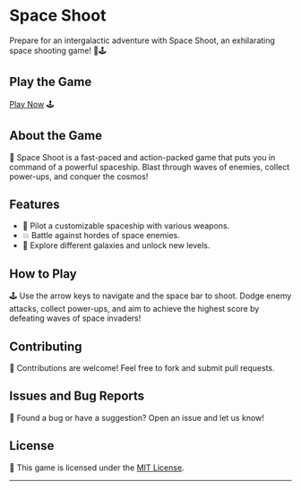 # Space Shoot

Prepare for an intergalactic adventure with Space Shoot, an exhilarating space shooting game! 🚀🕹️

## Play the Game

[Play Now]( https://aryan0-1maurya.github.io/space-shoot/) 🕹️

## About the Game

📜 Space Shoot is a fast-paced and action-packed game that puts you in command of a powerful spaceship. Blast through waves of enemies, collect power-ups, and conquer the cosmos!

## Features

- 🚀 Pilot a customizable spaceship with various weapons.
- 💥 Battle against hordes of space enemies.
- 🌌 Explore different galaxies and unlock new levels.

## How to Play

🕹️ Use the arrow keys to navigate and the space bar to shoot. Dodge enemy attacks, collect power-ups, and aim to achieve the highest score by defeating waves of space invaders!

## Contributing

🤝 Contributions are welcome! Feel free to fork and submit pull requests.

## Issues and Bug Reports

🐛 Found a bug or have a suggestion? Open an issue and let us know!

## License

📄 This game is licensed under the [MIT License](LICENSE).

---
